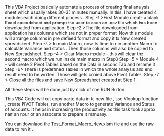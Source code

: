 This VBA Project basically automate a process of creating final analysis sheet which usually takes 30-35 minutes manually.
In this, I have created 4 modules each doing different process .
Step -1 >First Module create a blank Excel spreadsheet and prompt the user to open an .csv file which has been downloaded from application.
Step -2 >The file downloaded from application has columns which are not in proper format. Now this module will arrange columns in pre defined format and copy it to New created spreadsheet.
Step -3 > In main Macro, now its time to run another Macro to calculate Variance and status . Then those columns will also be copied to New Spreadsheet.
Step -4 > Clear Macro module - this will clear the second macro which we run inside main macro in Step3
Step -5 > Module 4 - will create 2 Pivot Tables based on the Data in second Tab and rename it .
Step -6> There is predefined Tables in which the whole analysis and end result need to be written. Those will gets copied above Pivot Tables.
Step -7 > Close all the files and save New Spreadsheet created at Step 1.

All these steps will be done just by click of one RUN Button.

This VBA Code will cut copy paste data in to new file , use Vlookup function , create PIVOT Tables, run another Macro to generate Variance and Status of accounts.
It helps in increasing the productivity as this task took approx half an hour of an associate to prepare it manually.


You can downlaod the Test_Format_Macro_New.xlsm file and use the raw data to run it . 

